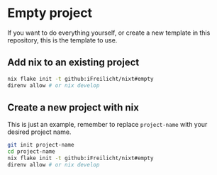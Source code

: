 # Empty project

If you want to do everything yourself, or create a new template in this repository, this is the template to use.

## Add nix to an existing project

```sh
nix flake init -t github:iFreilicht/nixt#empty
direnv allow # or nix develop
```

## Create a new project with nix

This is just an example, remember to replace `project-name` with your desired project name.

```sh
git init project-name
cd project-name
nix flake init -t github:iFreilicht/nixt#empty
direnv allow # or nix develop
```